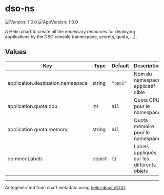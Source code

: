# dso-ns

![Version: 1.0.0](https://img.shields.io/badge/Version-1.0.0-informational?style=flat-square) ![AppVersion: 1.0.0](https://img.shields.io/badge/AppVersion-1.0.0-informational?style=flat-square)

A Helm chart to create all the necessary resources for deploying applications by the DSO console (namespace, secrets, quota, ...).

## Values

| Key | Type | Default | Description |
|-----|------|---------|-------------|
| application.destination.namespace | string | `"app1"` | Nom du namespace applicatif cible |
| application.quota.cpu | int | `nil` | Quota CPU pour le namespace |
| application.quota.memory | string | `nil` | Quota mémoire pour le namespace |
| commonLabels | object | `{}` | Labels appliqués sur les différents objets |

----------------------------------------------
Autogenerated from chart metadata using [helm-docs v1.13.1](https://github.com/norwoodj/helm-docs/releases/v1.13.1)

